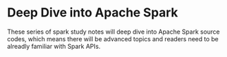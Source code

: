 # Deep Dive into Apache Spark 
These series of spark study notes will deep dive into Apache Spark source codes, which means there will be advanced topics and readers need to be alreadly familiar with Spark APIs.




